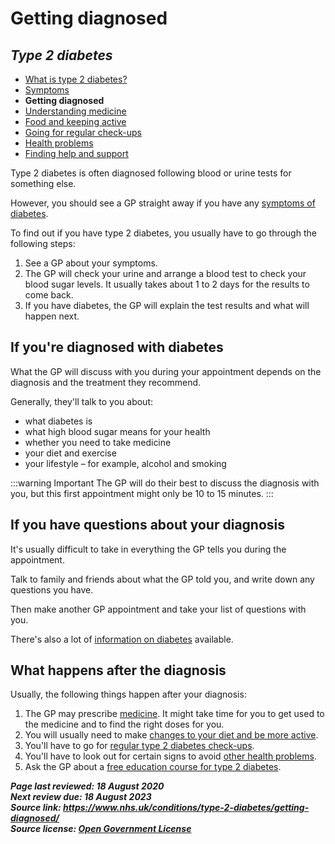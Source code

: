 <!-- type-2-diabetes -->

# **Getting diagnosed**

## *Type 2 diabetes*

- [What is type 2 diabetes?](type-2-diabetes.md)
- [Symptoms](type-2-diabetes-symptoms.md)
- **Getting diagnosed**
- [Understanding medicine](type-2-diabetes-understanding-medication.md)
- [Food and keeping active](type-2-diabetes-food-and-keeping-active.md)
- [Going for regular check-ups](type-2-diabetes-going-regular-check-ups.md)
- [Health problems](type-2-diabetes-health-problems.md)
- [Finding help and support](type-2-diabetes-finding-help-and-support.md)

Type 2 diabetes is often diagnosed following blood or urine tests for something else.

However, you should see a GP straight away if you have any [symptoms of diabetes](type-2-diabetes-symptoms.md).

To find out if you have type 2 diabetes, you usually have to go through the following steps:

1. See a GP about your symptoms.
2. The GP will check your urine and arrange a blood test to check your blood sugar levels. It usually takes about 1 to 2 days for the results to come back.
3. If you have diabetes, the GP will explain the test results and what will happen next.



## If you're diagnosed with diabetes

What the GP will discuss with you during your appointment depends on the diagnosis and the treatment they recommend.

Generally, they'll talk to you about:

- what diabetes is
- what high blood sugar means for your health
- whether you need to take medicine
- your diet and exercise
- your lifestyle – for example, alcohol and smoking

:::warning Important
The GP will do their best to discuss the diagnosis with you, but this first appointment might only be 10 to 15 minutes.
:::



## If you have questions about your diagnosis

It's usually difficult to take in everything the GP tells you during the appointment.

Talk to family and friends about what the GP told you, and write down any questions you have.

Then make another GP appointment and take your list of questions with you.

There's also a lot of [information on diabetes](type-2-diabetes-finding-help-and-support.md) available.



## What happens after the diagnosis
Usually, the following things happen after your diagnosis:

1. The GP may prescribe [medicine](type-2-diabetes-understanding-medication.md). It might take time for you to get used to the medicine and to find the right doses for you.
2. You will usually need to make [changes to your diet and be more active](type-2-diabetes-food-and-keeping-active.md).
3. You'll have to go for [regular type 2 diabetes check-ups](type-2-diabetes/going-regular-check-ups.md).
4. You'll have to look out for certain signs to avoid [other health problems](type-2-diabetes-health-problems.md).
5. Ask the GP about a [free education course for type 2 diabetes](http://www.desmond-project.org.uk/people-with-diabetes/).

***Page last reviewed: 18 August 2020  
Next review due: 18 August 2023  
Source link: <https://www.nhs.uk/conditions/type-2-diabetes/getting-diagnosed/>  
Source license: [Open Government License](http://www.nationalarchives.gov.uk/doc/open-government-licence/version/3/)***
